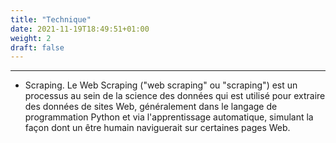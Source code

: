 ```yaml
---
title: "Technique"
date: 2021-11-19T18:49:51+01:00
weight: 2
draft: false
---
```

***
+ Scraping. Le Web Scraping ("web scraping" ou "scraping") est un processus au sein de la science des données qui est utilisé pour extraire des données de sites Web, généralement dans le langage de programmation Python et via l'apprentissage automatique, simulant la façon dont un être humain naviguerait sur certaines pages Web.
